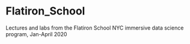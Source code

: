 # Flatiron_School
Lectures and labs from the Flatiron School NYC immersive data science program, Jan-April 2020
